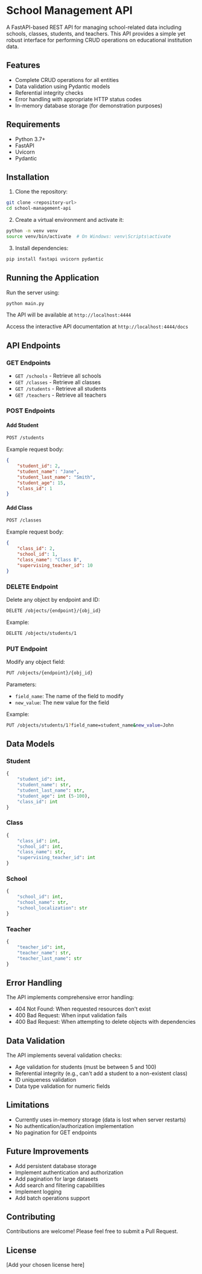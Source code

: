 # School Management API

A FastAPI-based REST API for managing school-related data including schools, classes, students, and teachers. This API provides a simple yet robust interface for performing CRUD operations on educational institution data.

## Features

- Complete CRUD operations for all entities
- Data validation using Pydantic models
- Referential integrity checks
- Error handling with appropriate HTTP status codes
- In-memory database storage (for demonstration purposes)

## Requirements

- Python 3.7+
- FastAPI
- Uvicorn
- Pydantic

## Installation

1. Clone the repository:
```bash
git clone <repository-url>
cd school-management-api
```

2. Create a virtual environment and activate it:
```bash
python -m venv venv
source venv/bin/activate  # On Windows: venv\Scripts\activate
```

3. Install dependencies:
```bash
pip install fastapi uvicorn pydantic
```

## Running the Application

Run the server using:
```bash
python main.py
```

The API will be available at `http://localhost:4444`

Access the interactive API documentation at `http://localhost:4444/docs`

## API Endpoints

### GET Endpoints

- `GET /schools` - Retrieve all schools
- `GET /classes` - Retrieve all classes
- `GET /students` - Retrieve all students
- `GET /teachers` - Retrieve all teachers

### POST Endpoints

#### Add Student
```bash
POST /students
```
Example request body:
```json
{
    "student_id": 2,
    "student_name": "Jane",
    "student_last_name": "Smith",
    "student_age": 15,
    "class_id": 1
}
```

#### Add Class
```bash
POST /classes
```
Example request body:
```json
{
    "class_id": 2,
    "school_id": 1,
    "class_name": "Class B",
    "supervising_teacher_id": 10
}
```

### DELETE Endpoint

Delete any object by endpoint and ID:
```bash
DELETE /objects/{endpoint}/{obj_id}
```
Example:
```bash
DELETE /objects/students/1
```

### PUT Endpoint

Modify any object field:
```bash
PUT /objects/{endpoint}/{obj_id}
```
Parameters:
- `field_name`: The name of the field to modify
- `new_value`: The new value for the field

Example:
```bash
PUT /objects/students/1?field_name=student_name&new_value=John
```

## Data Models

### Student
```python
{
    "student_id": int,
    "student_name": str,
    "student_last_name": str,
    "student_age": int (5-100),
    "class_id": int
}
```

### Class
```python
{
    "class_id": int,
    "school_id": int,
    "class_name": str,
    "supervising_teacher_id": int
}
```

### School
```python
{
    "school_id": int,
    "school_name": str,
    "school_localization": str
}
```

### Teacher
```python
{
    "teacher_id": int,
    "teacher_name": str,
    "teacher_last_name": str
}
```

## Error Handling

The API implements comprehensive error handling:

- 404 Not Found: When requested resources don't exist
- 400 Bad Request: When input validation fails
- 400 Bad Request: When attempting to delete objects with dependencies

## Data Validation

The API implements several validation checks:

- Age validation for students (must be between 5 and 100)
- Referential integrity (e.g., can't add a student to a non-existent class)
- ID uniqueness validation
- Data type validation for numeric fields

## Limitations

- Currently uses in-memory storage (data is lost when server restarts)
- No authentication/authorization implementation
- No pagination for GET endpoints

## Future Improvements

- Add persistent database storage
- Implement authentication and authorization
- Add pagination for large datasets
- Add search and filtering capabilities
- Implement logging
- Add batch operations support

## Contributing

Contributions are welcome! Please feel free to submit a Pull Request.

## License

[Add your chosen license here]
